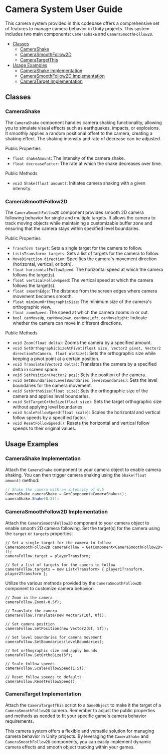 # Camera System User Guide

This camera system provided in this codebase offers a comprehensive set of features to manage camera behavior in Unity projects. This system includes two main components: `CameraShake` and `CameraSmoothFollow2D`.

- [Classes](#classes)
  - [CameraShake](#camerashake)
  - [CameraSmoothFollow2D](#camerasmoothfollow2d)
  - [CameraTargetThis](#cameratargetthis)
- [Usage Examples](#usage-examples)
  - [CameraShake Implementation](#camerashake-implementation)
  - [CameraSmoothFollow2D Implementation](#camerasmoothfollow2d-implementation)
  - [CameraTarget Implementation](#cameratarget-implementation)

## Classes

### CameraShake

The `CameraShake` component handles camera shaking functionality, allowing you to simulate visual effects such as earthquakes, impacts, or explosions. It smoothly applies a random positional offset to the camera, creating a shaking effect. The shaking intensity and rate of decrease can be adjusted.

Public Properties

- `float shakeAmount`: The intensity of the camera shake.
- `float decreaseFactor`: The rate at which the shake decreases over time.

Public Methods

- `void Shake(float amount)`: Initiates camera shaking with a given intensity.

### CameraSmoothFollow2D

The `CameraSmoothFollow2D` component provides smooth 2D camera following behavior for single and multiple targets. It allows the camera to track moving objects while maintaining a customizable buffer zone and ensuring that the camera stays within specified level boundaries.

Public Properties

- `Transform target`: Sets a single target for the camera to follow.
- `List<Transform> targets`: Sets a list of targets for the camera to follow.
- `MoveDirection direction`: Specifies the camera's movement direction (horizontal, vertical, or both).
- `float horizontalFollowSpeed`: The horizontal speed at which the camera follows the target(s).
- `float verticalFollowSpeed`: The vertical speed at which the camera follows the target(s).
- `float smoothEdge`: The distance from the screen edges where camera movement becomes smooth.
- `float minimumOrthographicSize`: The minimum size of the camera's orthographic view.
- `float zoomSpeed`: The speed at which the camera zooms in or out.
- `bool canMoveUp`, `canMoveDown`, `canMoveLeft`, `canMoveRight`: Indicate whether the camera can move in different directions.

Public Methods

- `void Zoom(float delta)`: Zooms the camera by a specified amount.
- `void SetOrthographicSizeAtPivot(float size, Vector2 pivot, Vector2 directionToCamera, float oldSize)`: Sets the orthographic size while keeping a pivot point at a certain position.
- `void Translate(Vector2 delta)`: Translates the camera by a specified delta in screen space.
- `void SetPosition(Vector2 pos)`: Sets the position of the camera.
- `void SetBoundaries(LevelBoundaries levelBoundaries)`: Sets the level boundaries for the camera movement.
- `void SetOrthoSize(float size)`: Sets the orthographic size of the camera and applies level boundaries.
- `void SetTargetOrthoSize(float size)`: Sets the target orthographic size without applying level boundaries.
- `void ScaleFollowSpeed(float scale)`: Scales the horizontal and vertical follow speeds by a specified factor.
- `void ResetFollowSpeed()`: Resets the horizontal and vertical follow speeds to their original values.

## Usage Examples

### CameraShake Implementation
Attach the `CameraShake` component to your camera object to enable camera shaking. You can then trigger camera shaking using the `Shake(float amount)` method:

```csharp
// Shake the camera with an intensity of 0.5
CameraShake cameraShake = GetComponent<CameraShake>();
cameraShake.Shake(0.5f);
```
   
### CameraSmoothFollow2D Implementation
Attach the `CameraSmoothFollow2D` component to your camera object to enable smooth 2D camera following. Set the target(s) for the camera using the `target` or `targets` properties:

```charp
// Set a single target for the camera to follow
CameraSmoothFollow2D cameraFollow = GetComponent<CameraSmoothFollow2D>();
cameraFollow.target = playerTransform;

// Set a list of targets for the camera to follow
cameraFollow.targets = new List<Transform> { player1Transform, player2Transform };
```

Utilize the various methods provided by the `CameraSmoothFollow2D` component to customize camera behavior:

```charp
// Zoom in the camera
cameraFollow.Zoom(-0.5f);

// Translate the camera
cameraFollow.Translate(new Vector2(10f, 0f));

// Set camera position
cameraFollow.SetPosition(new Vector2(0f, 5f));

// Set level boundaries for camera movement
cameraFollow.SetBoundaries(levelBoundaries);

// Set orthographic size and apply bounds
cameraFollow.SetOrthoSize(5f);

// Scale follow speeds
cameraFollow.ScaleFollowSpeed(1.5f);

// Reset follow speeds to defaults
cameraFollow.ResetFollowSpeed();
```
### CameraTarget Implementation
Attach the `CameraTargetThis` script to a `GameObject` to make it the target of a `CameraSmoothFollow2D` camera. Remember to adjust the public properties and methods as needed to fit your specific game's camera behavior requirements.

This camera system offers a flexible and versatile solution for managing camera behavior in Unity projects. By leveraging the `CameraShake` and `CameraSmoothFollow2D` components, you can easily implement dynamic camera effects and smooth object tracking within your games.
